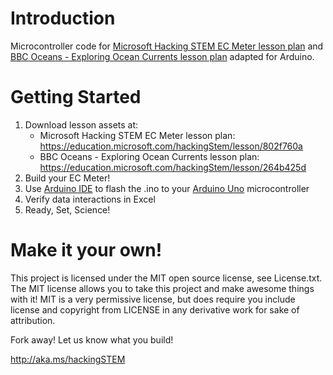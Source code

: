 # Introduction
Microcontroller code for [Microsoft Hacking STEM EC Meter lesson plan](https://www.microsoft.com/en-us/education/education-workshop/conductivity-sensor.aspx) and [BBC Oceans - Exploring Ocean Currents lesson plan](https://aka.ms/currents-lesson) adapted for Arduino.

# Getting Started
1. Download lesson assets at:
    * Microsoft Hacking STEM EC Meter lesson plan: https://education.microsoft.com/hackingStem/lesson/802f760a
    * BBC Oceans - Exploring Ocean Currents lesson plan: https://education.microsoft.com/hackingStem/lesson/264b425d
1. Build your EC Meter!
1. Use [Arduino IDE](https://www.arduino.cc/en/Main/Software) to flash the .ino to your [Arduino Uno](https://store.arduino.cc/usa/arduino-uno-rev3) microcontroller
1. Verify data interactions in Excel
1. Ready, Set, Science!

# Make it your own!
This project is licensed under the MIT open source license, see License.txt. The MIT license allows you to take this project and make awesome things with it! MIT is a very permissive license, but does require you include license and copyright from LICENSE in any derivative work for sake of attribution.

Fork away! Let us know what you build!

http://aka.ms/hackingSTEM
